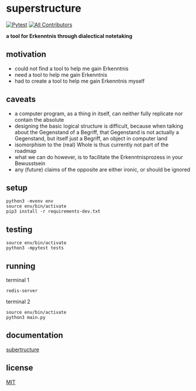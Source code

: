 # superstructure
<!-- ALL-CONTRIBUTORS-BADGE:START - Do not remove or modify this section -->
[![Pytest](https://github.com/MultifokalHirn/superstructure/workflows/pytest/badge.svg?style=flat)](#testing-)
[![All Contributors](https://img.shields.io/badge/all_contributors-1-orange.svg?style=flat)](#contributors-)
<!-- ALL-CONTRIBUTORS-BADGE:END -->

**a tool for Erkenntnis through dialectical notetaking**

## motivation
- could not find a tool to help me gain Erkenntnis
- need a tool to help me gain Erkenntnis
- had to create a tool to help me gain Erkenntnis myself

## caveats
- a computer program, as a thing in itself, can neither fully replicate nor contain the absolute 
- designing the basic logical structure is difficult, because when talking about the Gegenstand of a Begriff, that Gegenstand is not actually a Gegenstand, but itself just a Begriff, an object in computer land
- isomorphism to the (real) Whole is thus currently not part of the roadmap
- what we can do however, is to facilitate the Erkenntnisprozess in your Bewusstsein
- any (future) claims of the opposite are either ironic, or should be ignored

## setup
```console
python3 -mvenv env
source env/bin/activate
pip3 install -r requirements-dev.txt
```

## testing
```console
source env/bin/activate
python3 -mpytest tests
```
## running
terminal 1
```console
redis-server
```
terminal 2
```console
source env/bin/activate
python3 main.py
```

## documentation
[subertructure](https://github.com/MultifokalHirn/superstructure/blob/master/superstructure/README.md)


## license
[MIT](https://github.com/MultifokalHirn/superstructure/blob/master/LICENSE)
